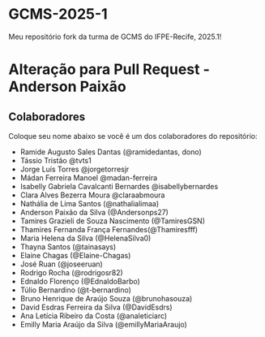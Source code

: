 # GCMS-2025-1

Meu repositório fork da turma de GCMS do IFPE-Recife, 2025.1!
# Alteração para Pull Request - Anderson Paixão


## Colaboradores

Coloque seu nome abaixo se você é um dos colaboradores do repositório:

* Ramide Augusto Sales Dantas (@ramidedantas, dono)
* Tássio Tristão @tvts1
* Jorge Luís Torres @jorgetorresjr
* Mádan Ferreira Manoel @madan-ferreira
* Isabelly Gabriela Cavalcanti Bernardes @isabellybernardes
* Clara Alves Bezerra Moura @claraabmoura
* Nathália de Lima Santos (@nathalialimaa)
* Anderson Paixão da Silva (@Andersonps27)
* Tamires Grazieli de Souza Nascimento (@TamiresGSN)
* Thamires Fernanda França Fernandes(@Thamiresfff)
* Maria Helena da Silva (@HelenaSilva0)
* Thayna Santos (@tainasays)
* Elaine Chagas (@Elaine-Chagas)
* José Ruan (@joseeruan)
* Rodrigo Rocha (@rodrigosr82)
* Ednaldo Florenço (@EdnaldoBarbo)
* Túlio Bernardino (@t-bernardino)
* Bruno Henrique de Araújo Souza (@brunohasouza)
* David Esdras Ferreira da Silva (@DavidEsdrs)
* Ana Letícia Ribeiro da Costa (@analeticiarc)
* Emilly Maria Araújo da Silva (@emillyMariaAraujo)
